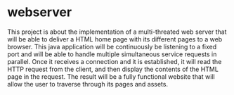 # webserver
This project is about the implementation of a multi-threated web server that will be able to
deliver a HTML home page with its different pages to a web browser. This java application will
be continuously be listening to a fixed port and will be able to handle multiple simultaneous
service requests in parallel. Once it receives a connection and it is established, it will read the
HTTP request from the client, and then display the contents of the HTML page in the request.
The result will be a fully functional website that will allow the user to traverse through its pages
and assets. 
